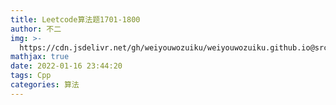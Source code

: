 ```yaml
---
title: Leetcode算法题1701-1800
author: 不二
img: >-
  https://cdn.jsdelivr.net/gh/weiyouwozuiku/weiyouwozuiku.github.io@src/source/_posts/PageImg/
mathjax: true
date: 2022-01-16 23:44:20
tags: Cpp
categories: 算法
---
```

